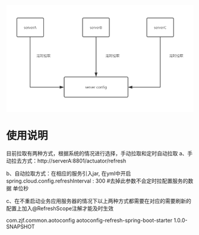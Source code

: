![image](https://github.com/zjf2671/harry_cloud/blob/master/doc/image/config-image.jpg)

# 使用说明


目前拉取有两种方式，根据系统的情况进行选择，手动拉取和定时自动拉取
 a、手动拉去方式：http://serverA:8801/actuator/refresh 

 b、自动拉取方式：在相应的服务引入jar, 在yml中开启spring.cloud.config.refreshInterval :  300 #去掉此参数不会定时拉配置服务的数据 单位秒

 c、在不重启动业务应用服务器的情况下以上两种方式都需要在对应的需要刷新的配置上加入@RefreshScope注解才能及时生效

<!--用于自动拉取配置服务的jar包-->
<dependency>
   <groupId>com.zjf.common.aotoconfig</groupId>
   <artifactId>aotoconfig-refresh-spring-boot-starter</artifactId>
   <version>1.0.0-SNAPSHOT</version>
</dependency>


